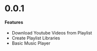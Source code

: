 # 0.0.1

#### Features

- Download Youtube Videos from Playlist
- Create Playlist Libraries
- Basic Music Player

